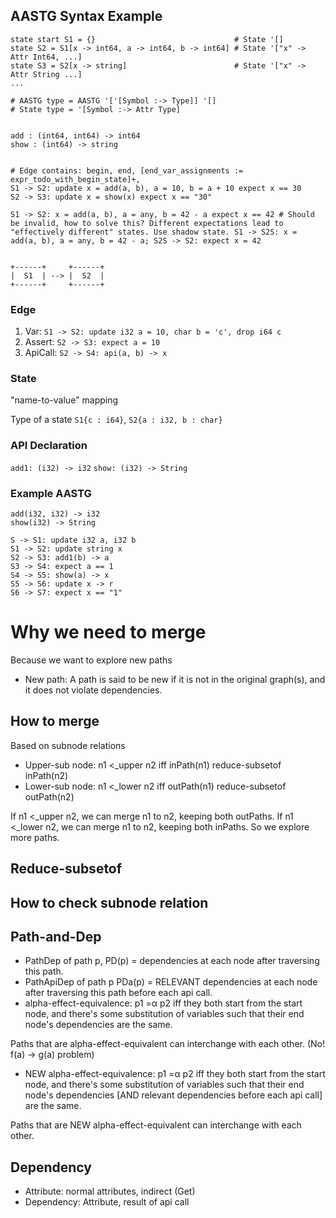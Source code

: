 ## AASTG Syntax Example
```
state start S1 = {}                               # State '[]
state S2 = S1[x -> int64, a -> int64, b -> int64] # State '["x" -> Attr Int64, ...]
state S3 = S2[x -> string]                        # State '["x" -> Attr String ...]
...

# AASTG type = AASTG '['[Symbol :-> Type]] '[]
# State type = '[Symbol :-> Attr Type]


add : (int64, int64) -> int64
show : (int64) -> string


# Edge contains: begin, end, [end_var_assignments := expr_todo_with_begin_state]+,
S1 -> S2: update x = add(a, b), a = 10, b = a + 10 expect x == 30
S2 -> S3: update x = show(x) expect x == "30"

S1 -> S2: x = add(a, b), a = any, b = 42 - a expect x == 42 # Should be invalid, how to solve this? Different expectations lead to "effectively different" states. Use shadow state. S1 -> S2S: x = add(a, b), a = any, b = 42 - a; S2S -> S2: expect x = 42


+------+     +------+
|  S1  | --> |  S2  |
+------+     +------+

```
### Edge
1. Var: `S1 -> S2: update i32 a = 10, char b = 'c', drop i64 c`
2. Assert: `S2 -> S3: expect a = 10`
3. ApiCall: `S2 -> S4: api(a, b) -> x`

### State
"name-to-value" mapping

Type of a state `S1{c : i64}`, `S2{a : i32, b : char}`

### API Declaration
`add1: (i32) -> i32`
`show: (i32) -> String`

### Example AASTG
```
add(i32, i32) -> i32
show(i32) -> String

S -> S1: update i32 a, i32 b
S1 -> S2: update string x
S2 -> S3: add1(b) -> a
S3 -> S4: expect a == 1
S4 -> S5: show(a) -> x
S5 -> S6: update x -> r
S6 -> S7: expect x == "1"

```

# Why we need to merge
Because we want to explore new paths
- New path: A path is said to be new if it is not in the original graph(s), and it does not violate dependencies.

## How to merge
Based on subnode relations
- Upper-sub node: n1 <_upper n2 iff inPath(n1) reduce-subsetof inPath(n2)
- Lower-sub node: n1 <_lower n2 iff outPath(n1) reduce-subsetof outPath(n2)

If n1 <_upper n2, we can merge n1 to n2, keeping both outPaths.
If n1 <_lower n2, we can merge n1 to n2, keeping both inPaths.
So we explore more paths.


## Reduce-subsetof


## How to check subnode relation

## Path-and-Dep
- PathDep of path p, PD(p) = dependencies at each node after traversing this path.
- PathApiDep of path p PDa(p) = RELEVANT dependencies at each node after traversing this path before each api call.
- alpha-effect-equivalence: p1 =α p2 iff they both start from the start node, and there's some substitution of variables such that their end node's dependencies are the same.

Paths that are alpha-effect-equivalent can interchange with each other. (No! f(a) -> g(a) problem)

- NEW alpha-effect-equivalence: p1 =α p2 iff they both start from the start node, and there's some substitution of variables such that their end node's dependencies [AND relevant dependencies before each api call] are the same.

Paths that are NEW alpha-effect-equivalent can interchange with each other.



## Dependency

- Attribute: normal attributes, indirect (Get)
- Dependency: Attribute, result of api call

